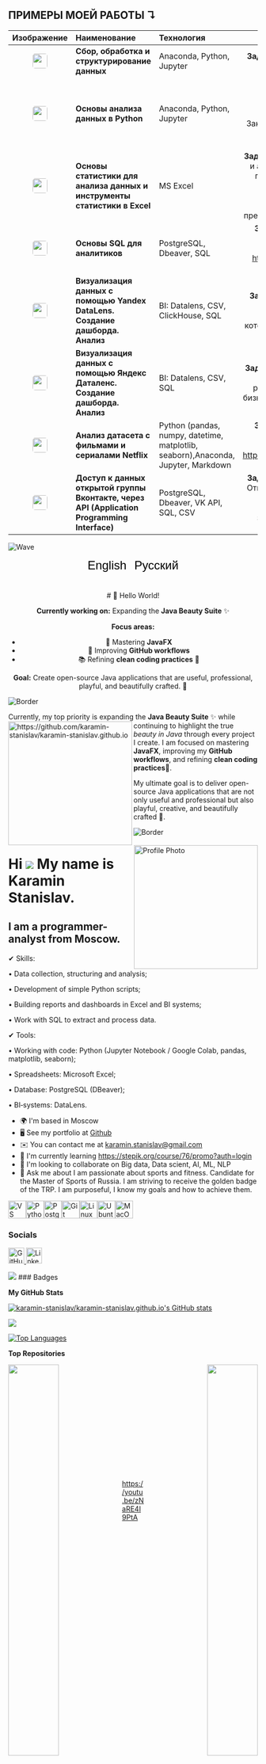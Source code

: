 ## ПРИМЕРЫ МОЕЙ РАБОТЫ ↴

|Изображение|Наименование                                      | Технология | Описание                                  |Дата      | Ссылка |
|:----:|:----------                                       |:-------------|:---------:|:-----|:-----:|
|<label for="modal1"><img src="https://cdn-edge.kwork.ru/pics/t3/53/20196662-1649487153.jpg" width="30" height="30" style="cursor:pointer"></label>| **Сбор, обработка и структурирование данных** | Anaconda, Python, Jupyter | **Задача:** Работа с модулями «openpyxl, docx» в блокноте Jupyter | 09.09.2025 | [link to file ЛБ1.ipynb](https://github.com/karamin-stanislav/Tasks-Solutions-Data-Analysis/blob/2bd79b00ff8fdafbce252624fb2f788ae08862dd/20250909%20%D0%9B%D0%90%D0%911.%20%D0%A1%D0%B1%D0%BE%D1%80%2C%20%D0%BE%D0%B1%D1%80%D0%B0%D0%B1%D0%BE%D1%82%D0%BA%D0%B0%20%D0%B8%20%D1%81%D1%82%D1%80%D1%83%D0%BA%D1%82%D1%83%D1%80%D0%B8%D1%80%D0%BE%D0%B2%D0%B0%D0%BD%D0%B8%D0%B5%20%D0%B4%D0%B0%D0%BD%D0%BD%D1%8B%D1%85%20%D0%A1.%20%D0%9F.%20%D0%9A%D0%B0%D1%80%D0%B0%D0%BC%D0%B8%D0%BD%202025%20%D0%A0%D0%95%D0%A8%D0%95%D0%9D%D0%98%D0%95.ipynb)|
|<label for="modal2"><img src="ссылка" width="30" height="30" style="cursor:pointer"></label>|**Основы анализа данных в Python**             | Anaconda, Python, Jupyter |**1. Задача 1:** Создать Series, очистить DataFrame, анализ данных продуктового магазина.<br>**2. Задача** 2: Исследование заёмщиков. Заказчик: Кредитный отдел банка. Библиотеки: «pandas, numpy, matplotlib». Заказчик - Кредитный отдел банка.|  15.09.2025 | [link to file ЛБ2.ipynb](https://github.com/karamin-stanislav/Tasks-Solutions-Data-Analysis/blob/5714d10669aa4a3879358833b89aa6fecae0b8c0/20250915%20%D0%9B%D0%912.%20%D0%9E%D1%81%D0%BD%D0%BE%D0%B2%D1%8B%20%D0%B0%D0%BD%D0%B0%D0%BB%D0%B8%D0%B7%D0%B0%20%D0%B4%D0%B0%D0%BD%D0%BD%D1%8B%D1%85%20%D0%B2%20Python.%20%D0%A0%D0%95%D0%A8%D0%95%D0%9D%D0%98%D0%95.%20%D0%A1.%20%D0%9F.%20%D0%9A%D0%B0%D1%80%D0%B0%D0%BC%D0%B8%D0%BD.%2007.10.2025.ipynb)|
|<label for="modal3"><img src="ссылка" width="30" height="30" style="cursor:pointer"></label>|**Основы статистики для анализа данных и инструменты статистики в Excel**| MS Excel| **Задача:** Провести полноценный статистический и аналитический анализ продаж компании за период 2021-2023 годы, выявить тренды, проверить гипотезы и дать практические рекомендации для бизнеса. Провести регрессионный анализ на основе представленного набора данных для регрессий.| 26.09.2025 | [link to file ЛБ3.xlsx](https://github.com/karamin-stanislav/Tasks-Solutions-Data-Analysis/blob/5714d10669aa4a3879358833b89aa6fecae0b8c0/20250926%20%D0%9B%D0%913.%20Excel.%20%D0%A1.%D0%9F.%20%D0%9A%D0%B0%D1%80%D0%B0%D0%BC%D0%B8%D0%BD%20%D0%A0%D0%95%D0%A8%D0%95%D0%9D%D0%98%D0%95.xlsx)|
|<label for="modal4"><img src="ссылка" width="30" height="30" style="cursor:pointer"></label>|**Основы SQL для аналитиков**      |PostgreSQL, Dbeaver, SQL|**Задание:** Выполнить и подготовить отчёт в документе формата.docx.<br>Датасет: https://www.kaggle.com/datasets/smayanj/e-commerce-transactions-dataset | 28.09.2025 |[link to file ЛБ4.docx](https://github.com/karamin-stanislav/Tasks-Solutions-Data-Analysis/blob/df8045988af987211f18bfc0d1bccc02ad23cb55/20250928%20%D0%9B%D0%914%20E-commerce-transactions-dataset%20%E2%80%94%20%D0%A0%D0%95%D0%A8%D0%95%D0%9D%D0%98%D0%95.%20%D0%A1.%20%D0%9F.%20%D0%9A%D0%B0%D1%80%D0%B0%D0%BC%D0%B8%D0%BD.docx)|
|<label for="modal5"><img src="ссылка" width="30" height="30" style="cursor:pointer"></label>|**Визуализация данных с помощью Yandex DataLens.<br>Создание дашборда.<br>Анализ**      |BI: Datalens, CSV, ClickHouse, SQL| **Задача:** Анализ продаж в крупном интернет-магазине за 2007-2025 годы <br> И подготовить дашборд для руководства, который ответит на ключевые бизнес-вопросы.| 02.10.2025 | [l2 Dashboard_E_Com_ЛБ5](https://datalens.yandex/28ci2emzzssen)<br>[l2 Dashboard_E_Com_ЛБ5.pdf](https://github.com/karamin-stanislav/Tasks-Solutions-Data-Analysis/blob/95c0c16aad4e36638aeebc205a28e63039929c6f/20251002%20%D0%9B%D0%915.%20DataLens%20Dashboard%20Screenshot%20%E2%80%94%20%D0%9A%D0%B0%D1%80%D0%B0%D0%BC%D0%B8%D0%BD%20%D0%A1.%D0%9F.%20%D0%A0%D0%95%D0%A8%D0%95%D0%9D%D0%98%D0%95.pdf)|
|<label for="modal6"><img src="ссылка" width="30" height="30" style="cursor:pointer"></label>|**Визуализация данных с помощью Яндекс Даталенс.<br>Создание дашборда.<br>Анализ**      |BI: Datalens, CSV, SQL| **Задача:** Изучить продажи за последний период в кофейне и подготовить дашборд для руководства, который ответит на ключевые бизнес-вопросы. Сделать отдельную копию .pdf| 05.10.2025 | [l2 Dashboard_Coffe_Sales_ДЗ1](https://datalens.yandex/v1k9iwk4lxt8g)<br>[l2Dashboard_Coffe_Sales_ДЗ1.pdf](https://github.com/karamin-stanislav/Tasks-Solutions-Data-Analysis/blob/95c0c16aad4e36638aeebc205a28e63039929c6f/20251005%20%D0%94%D0%97_01.%20%D0%94%D0%BE%D0%BC%D0%B0%D1%88%D0%BD%D1%8F%D1%8F%20%D1%80%D0%B0%D0%B1%D0%BE%D1%82%D0%B0%20Dashboard%20Datalens%20%D0%A1.%20%D0%9F.%20%D0%9A%D0%B0%D1%80%D0%B0%D0%BC%D0%B8%D0%BD%20%20%D0%A0%D0%95%D0%A8%D0%95%D0%9D%D0%98%D0%95%20%E2%80%94%20DataSet%20Coffe%20Sales%20%E2%9C%94.pdf)|
|<label for="modal7"><img src="ссылка" width="30" height="30" style="cursor:pointer"></label>|**Анализ датасета с фильмами и сериалами Netflix**      |Python (pandas, numpy, datetime, matplotlib, seaborn),Anaconda, Jupyter, Markdown| **Задача:** Провести аналитику по датасету и выполнить 12-заданий.<br>Датасет (8807 unique values): https://www.kaggle.com/datasets/shivamb/netflix-shows| 07.10.2025 |[link to file ДЗ2.ipynb](https://github.com/karamin-stanislav/Tasks-Solutions-Data-Analysis/blob/36fcbce4707f03974ec4f1e66af547db347cb68f/20251007%20%D0%94%D0%97_02_%D0%94%D0%BE%D0%BC%D0%B0%D1%88%D0%BD%D1%8F%D1%8F%20%D1%80%D0%B0%D0%B1%D0%BE%D1%82%D0%B0%20python%20%D0%A1.%D0%9F.%20%D0%9A%D0%B0%D1%80%D0%B0%D0%BC%D0%B8%D0%BD.ipynb)|
|<label for="modal8"><img src="ссылка" width="30" height="30" style="cursor:pointer"></label>|**Доступ к данных открытой группы Вконтакте, через API (Application Programming Interface)**      |PostgreSQL, Dbeaver, VK API, SQL, CSV| **Задача:** Проанализировать посты в Вконтакте. Ответить на вопрос - что больше всего влияет на количество лайков? В качестве ответа приложить таблицу в формате CSV, SQL-запросы с необходимыми пояснениями и выводом. | 21.10.2025 |[l2f vk_posts_G_Adventum.csv.CSV](https://github.com/karamin-stanislav/Tasks-Solutions-Data-Analysis/blob/78dc4b90e44efddb29cf0300444e814cc5ad1c45/20251021T1103_vk_posts_Group_Adventum.csv)<br>[l2f Task_postgres_Script.sql](https://github.com/karamin-stanislav/Tasks-Solutions-Data-Analysis/blob/78dc4b90e44efddb29cf0300444e814cc5ad1c45/20251014T1645_Adventum_20251014T1645_Task_postgres_Script.sql)<br>[l2f postgres_Script2Optimized.sql](https://github.com/karamin-stanislav/Tasks-Solutions-Data-Analysis/blob/78dc4b90e44efddb29cf0300444e814cc5ad1c45/20251021T1103_Adventum_20251021T1103_Task_postgres_Script2Optimized.sql)|


<!-- Модальные окна для каждой картинки -->
<input type="checkbox" id="modal1" class="modal-toggle">
<div class="modal">
  <label for="modal1" class="modal-background"></label>
  <div class="modal-content">
    <img src="https://cdn-edge.kwork.ru/pics/t3/53/20196662-1649487153.jpg" style="max-width:90%; max-height:90%">
    <label for="modal1" class="modal-close">×</label>
  </div>
</div>

<input type="checkbox" id="modal2" class="modal-toggle">
<div class="modal">
  <label for="modal2" class="modal-background"></label>
  <div class="modal-content">
    <img src="https://example.com/image2.jpg" style="max-width:90%; max-height:90%">
    <label for="modal2" class="modal-close">×</label>
  </div>
</div>

<input type="checkbox" id="modal3" class="modal-toggle">
<div class="modal">
  <label for="modal3" class="modal-background"></label>
  <div class="modal-content">
    <img src="https://example.com/image3.jpg" style="max-width:90%; max-height:90%">
    <label for="modal3" class="modal-close">×</label>
  </div>
</div>

<input type="checkbox" id="modal4" class="modal-toggle">
<div class="modal">
  <label for="modal4" class="modal-background"></label>
  <div class="modal-content">
    <img src="https://example.com/image4.jpg" style="max-width:90%; max-height:90%">
    <label for="modal4" class="modal-close">×</label>
  </div>
</div>

<input type="checkbox" id="modal5" class="modal-toggle">
<div class="modal">
  <label for="modal5" class="modal-background"></label>
  <div class="modal-content">
    <img src="https://example.com/image4.jpg" style="max-width:90%; max-height:90%">
    <label for="modal5" class="modal-close">×</label>
  </div>
</div>

<input type="checkbox" id="modal6" class="modal-toggle">
<div class="modal">
  <label for="modal6" class="modal-background"></label>
  <div class="modal-content">
    <img src="https://example.com/image4.jpg" style="max-width:90%; max-height:90%">
    <label for="modal6" class="modal-close">×</label>
  </div>
</div>

<input type="checkbox" id="modal7" class="modal-toggle">
<div class="modal">
  <label for="modal7" class="modal-background"></label>
  <div class="modal-content">
    <img src="https://example.com/image4.jpg" style="max-width:90%; max-height:90%">
    <label for="modal7" class="modal-close">×</label>
  </div>
</div>

<input type="checkbox" id="modal8" class="modal-toggle">
<div class="modal">
  <label for="modal8" class="modal-background"></label>
  <div class="modal-content">
    <img src="https://example.com/image4.jpg" style="max-width:90%; max-height:90%">
    <label for="modal8" class="modal-close">×</label>
  </div>
</div>

<style>
.modal-toggle { 
  display: none; 
}

.modal-toggle:checked + .modal { 
  display: block; 
}

.modal { 
  display: none; 
  position: fixed; 
  top: 0; 
  left: 0; 
  width: 100%; 
  height: 100%; 
  background: rgba(0,0,0,0.8);
  z-index: 1000;
}

.modal-background { 
  position: absolute; 
  width: 100%; 
  height: 100%; 
  cursor: pointer;
}

.modal-content { 
  position: absolute; 
  top: 50%; 
  left: 50%; 
  transform: translate(-50%,-50%);
  background: white;
  padding: 20px;
  border-radius: 10px;
  text-align: center;
}

.modal-close { 
  position: absolute; 
  top: -40px; 
  right: -40px; 
  color: white; 
  font-size: 40px; 
  cursor: pointer;
  background: rgba(0,0,0,0.5);
  width: 40px;
  height: 40px;
  border-radius: 50%;
  display: flex;
  align-items: center;
  justify-content: center;
  line-height: 1;
}

.modal-content img {
  border-radius: 5px;
  box-shadow: 0 4px 8px rgba(0,0,0,0.3);
}

/* Стили для превью в таблице */
table img {
  border-radius: 5px;
  transition: transform 0.2s;
  object-fit: cover;
}

table img:hover {
  transform: scale(1.1);
}
</style>



![Wave](https://raw.githubusercontent.com/mayhemantt/mayhemantt/Update/svg/Bottom.svg)



<div align="center">

<!-- Language Switch with Flags -->
<div style="margin-bottom: 20px;">
  <button onclick="switchLanguage('en')" style="background: none; border: none; cursor: pointer; font-size: 24px;" title="English">English</button>
  <button onclick="switchLanguage('ru')" style="background: none; border: none; cursor: pointer; font-size: 24px;" title="Русский">Русский</button>
</div>

<br>

<div id="content-en">
<!-- Your English content here -->
# 👋 Hello World!

**Currently working on:** Expanding the **Java Beauty Suite** ✨

**Focus areas:**
- 🎨 Mastering **JavaFX**
- 🔄 Improving **GitHub workflows** 
- 📚 Refining **clean coding practices** 🌱

**Goal:** Create open-source Java applications that are useful, professional, playful, and beautifully crafted. 🚀
</div>

<div id="content-ru" style="display: none;">
<!-- Your Russian content here -->
# 👋 Привет!

**Сейчас работаю над:** Развитием **Java Beauty Suite** ✨

**Основные направления:**
- 🎨 Освоение **JavaFX**
- 🔄 Улучшение **GitHub workflows**
- 📚 Совершенствование **чистого кода** 🌱

**Цель:** Создавать open-source приложения на Java, которые будут полезными, профессиональными, игривыми и красиво сделанными. 🚀
</div>

</div>

<script>
function switchLanguage(lang) {
  // Hide all content
  document.getElementById('content-en').style.display = 'none';
  document.getElementById('content-ru').style.display = 'none';
  
  // Show selected language
  document.getElementById('content-' + lang).style.display = 'block';
}
</script>

![Border](https://capsule-render.vercel.app/api?type=rect&color=gradient&height=6)





Currently, my top priority is expanding the <b>Java Beauty Suite</b> <img src="https://github.com/karamin-stanislav/assets/blob/482d173b9a25497709e437f416abc520ba17e9e3/karamin-stanislav-image.webp" width="250" height="250" align="left" alt="https://github.com/karamin-stanislav/karamin-stanislav.github.io"> ✨ while continuing to highlight the true <i>beauty in Java</i> through every project I create. 
I am focused on mastering <b>JavaFX</b>, improving my <b>GitHub workflows</b>, and refining <b>clean coding practices</b>🌱.<br> 


My ultimate goal is to deliver open-source Java applications that are not only useful and professional
but also playful, creative, and beautifully crafted 🚀. <br>  


<img src="https://github.com/karamin-stanislav/assets/blob/482d173b9a25497709e437f416abc520ba17e9e3/karamin_stanislav_image.png" width="250" height="250" align="right" alt="Profile Photo">

![Border](https://capsule-render.vercel.app/api?type=rect&color=gradient&height=6)

Hi ![](https://user-images.githubusercontent.com/18350557/176309783-0785949b-9127-417c-8b55-ab5a4333674e.gif) My name is Karamin Stanislav.
===========================================================================================================================================

I am a programmer-analyst from Moscow.
--------------------------------------


✔ Skills:

• Data collection, structuring and analysis;

• Development of simple Python scripts;

• Building reports and dashboards in Excel and BI systems;

• Work with SQL to extract and process data.

✔ Tools:

• Working with code: Python (Jupyter Notebook / Google Colab, pandas, matplotlib, seaborn);

• Spreadsheets: Microsoft Excel;

• Database: PostgreSQL (DBeaver);

• BI‑systems: DataLens.

* 🌍  I'm based in Moscow
* 🖥️  See my portfolio at [Github](http://github.com/karamin-stanislav/karamin-stanislav.github.io)
* ✉️  You can contact me at [karamin.stanislav@gmail.com](mailto:karamin.stanislav@gmail.com)
* 🧠  I'm currently learning https://stepik.org/course/76/promo?auth=login
* 👥  I'm looking to collaborate on Big data, Data scient, AI, ML, NLP
* 💬  Ask me about I am passionate about sports and fitness. Candidate for the Master of Sports of Russia. I am striving to receive the golden badge of the TRP. I am purposeful, I know my goals and how to achieve them.

<p align="left">
<a href="https://code.visualstudio.com/" target="_blank" rel="noreferrer"><img src="https://raw.githubusercontent.com/danielcranney/readme-generator/main/public/icons/skills/visualstudiocode-colored.svg" alt="VS Code" title="VS Code" width="36" height="36" /></a><a href="https://www.python.org/" target="_blank" rel="noreferrer"><img src="https://raw.githubusercontent.com/danielcranney/readme-generator/main/public/icons/skills/python-colored.svg" alt="Python" title="Python" width="36" height="36" /></a><a href="https://www.postgresql.org/" target="_blank" rel="noreferrer"><img src="https://raw.githubusercontent.com/danielcranney/readme-generator/main/public/icons/skills/postgresql-colored.svg" alt="PostgreSQL" title="PostgreSQL" width="36" height="36" /></a><a href="https://git-scm.com/" target="_blank" rel="noreferrer"><img src="https://raw.githubusercontent.com/danielcranney/readme-generator/main/public/icons/skills/git-colored.svg" alt="Git" title="Git" width="36" height="36" /></a><a href="https://www.linux.org" target="_blank" rel="noreferrer"><img src="https://raw.githubusercontent.com/danielcranney/readme-generator/main/public/icons/skills/linux-colored.svg" alt="Linux" title="Linux" width="36" height="36" /></a><a href="https://ubuntu.com/" target="_blank" rel="noreferrer"><img src="https://raw.githubusercontent.com/danielcranney/readme-generator/main/public/icons/skills/ubuntu-colored.svg" alt="Ubuntu" title="Ubuntu" width="36" height="36" /></a><a href="https://apple.com" target="_blank" rel="noreferrer"><img src="https://raw.githubusercontent.com/danielcranney/readme-generator/main/public/icons/skills/macos-colored-dark.svg" alt="MacOS" title="MacOS" width="36" height="36" /></a>
</p>

### Socials

<p align="left"> <a href="https://www.github.com/karamin-stanislav/karamin-stanislav.github.io" target="_blank" rel="noreferrer"> <picture> <source media="(prefers-color-scheme: dark)" srcset="https://raw.githubusercontent.com/danielcranney/readme-generator/main/public/icons/socials/github-dark.svg" /> <source media="(prefers-color-scheme: light)" srcset="https://raw.githubusercontent.com/danielcranney/readme-generator/main/public/icons/socials/github.svg" /> <img src="https://raw.githubusercontent.com/danielcranney/readme-generator/main/public/icons/socials/github.svg" width="32" height="32" alt="GitHub" title="GitHub" /> </picture> </a> <a href="https://www.linkedin.com/in/karamin-stanislav/" target="_blank" rel="noreferrer"> <picture> <source media="(prefers-color-scheme: dark)" srcset="https://raw.githubusercontent.com/danielcranney/readme-generator/main/public/icons/socials/linkedin-dark.svg" /> <source media="(prefers-color-scheme: light)" srcset="https://raw.githubusercontent.com/danielcranney/readme-generator/main/public/icons/socials/linkedin.svg" /> <img src="https://raw.githubusercontent.com/danielcranney/readme-generator/main/public/icons/socials/linkedin.svg" width="32" height="32" alt="LinkedIn" title="LinkedIn" /> </picture> </a></p>
<a href="https://www.github.com/karamin-stanislav/karamin-stanislav.github.io" target="_blank" rel="noreferrer"><img
src="https://img.shields.io/github/followers/karamin-stanislav/karamin-stanislav.github.io?logo=github&style=for-the-badge&color=0891b2&labelColor=1c1917" /></a>
### Badges

<b>My GitHub Stats</b>

<a href="http://www.github.com/karamin-stanislav/karamin-stanislav.github.io"><img src="https://github-readme-stats.vercel.app/api?username=karamin-stanislav/karamin-stanislav.github.io&show_icons=true&hide=&count_private=true&title_color=0891b2&text_color=ffffff&icon_color=0891b2&bg_color=1c1917&hide_border=true&show_icons=true" alt="karamin-stanislav/karamin-stanislav.github.io's GitHub stats" /></a>

<a href="http://www.github.com/karamin-stanislav/karamin-stanislav.github.io"><img src="https://github-readme-streak-stats.herokuapp.com/?user=karamin-stanislav/karamin-stanislav.github.io&stroke=ffffff&background=1c1917&ring=0891b2&fire=0891b2&currStreakNum=ffffff&currStreakLabel=0891b2&sideNums=ffffff&sideLabels=ffffff&dates=ffffff&hide_border=true" /></a>

<a href="https://github.com/karamin-stanislav/karamin-stanislav.github.io" align="left"><img src="https://github-readme-stats.vercel.app/api/top-langs/?username=karamin-stanislav/karamin-stanislav.github.io&langs_count=10&title_color=0891b2&text_color=ffffff&icon_color=0891b2&bg_color=1c1917&hide_border=true&locale=en&custom_title=Top%20%Languages" alt="Top Languages" /></a>

<b>Top Repositories</b>

<div width="100%" align="center"><a href="https://github.com/karamin-stanislav/karamin-stanislav.github.io/karamin-stanislav/karamin-stanislav.github.io" align="left"><img align="left" width="45%" src="https://github-readme-stats.vercel.app/api/pin/?username=karamin-stanislav/karamin-stanislav.github.io&repo=karamin-stanislav/karamin-stanislav.github.io&title_color=0891b2&text_color=ffffff&icon_color=0891b2&bg_color=1c1917&hide_border=true&locale=en" /></a><a href="https://github.com/karamin-stanislav/karamin-stanislav.github.io/karamin-stanislav.github.io" align="right"><img align="right" width="45%" src="https://github-readme-stats.vercel.app/api/pin/?username=karamin-stanislav/karamin-stanislav.github.io&repo=karamin-stanislav.github.io&title_color=0891b2&text_color=ffffff&icon_color=0891b2&bg_color=1c1917&hide_border=true&locale=en" /></a></div><br /><br /><br /><br /><br /><br /><br />

<br /><br /><br /><br /><br />

<div width="100%" align="center"><a href="https://github.com/karamin-stanislav/karamin-stanislav.github.io/https://github.com/karamin-stanislav/karamin-stanislav.github.io" align="left"><img align="left" width="45%" src="https://github-readme-stats.vercel.app/api/pin/?username=karamin-stanislav/karamin-stanislav.github.io&repo=https://github.com/karamin-stanislav/karamin-stanislav.github.io&title_color=0891b2&text_color=ffffff&icon_color=0891b2&bg_color=1c1917&hide_border=true&locale=en" /></a></div>





















https://youtu.be/zNaRE4I9PtA

[![Демонстрация работы](https://youtu.be/zNaRE4I9PtA)](https://youtu.be/zNaRE4I9PtA)
[![Описание видео](https://youtu.be/zNaRE4I9PtA)](https://youtu.be/zNaRE4I9PtA)

[![Описание видео](https://img.youtube.com/vi/ВИДЕО_ID/0.jpg)](https://www.youtube.com/watch?v=ВИДЕО_ID)
[![Демонстрация работы](https://img.youtube.com/vi/dQw4w9WgXcQ/0.jpg)](https://www.youtube.com/watch?v=dQw4w9WgXcQ)

![header](https://capsule-render.vercel.app/api?type=waving&height=300&color=gradient&text=Karamin%20Stanislav&section=header&fontColor=auto&textBg=false)

![header.gif](https://github.com/karamin-stanislav/assets/blob/https/github.dev/karamin-stanislav/karamin-stanislav/quantum-computer-monitor-futuristic-technilogy-digital2.gif = 250x250)

<img src="https://github.com/karamin-stanislav/assets/blob/https/github.dev/karamin-stanislav/karamin-stanislav/quantum-computer-monitor-futuristic-technilogy-digital2.gif" alt="quantum-pc-gif" width="250"/>
# 👨‍💻 About me
Hi, my name is Stanislav!
I am a beginner programmer-analyst from Moscow.




